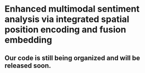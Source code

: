 # Enhanced multimodal sentiment analysis via integrated spatial position encoding and fusion embedding
## Our code is still being organized and will be released soon.
